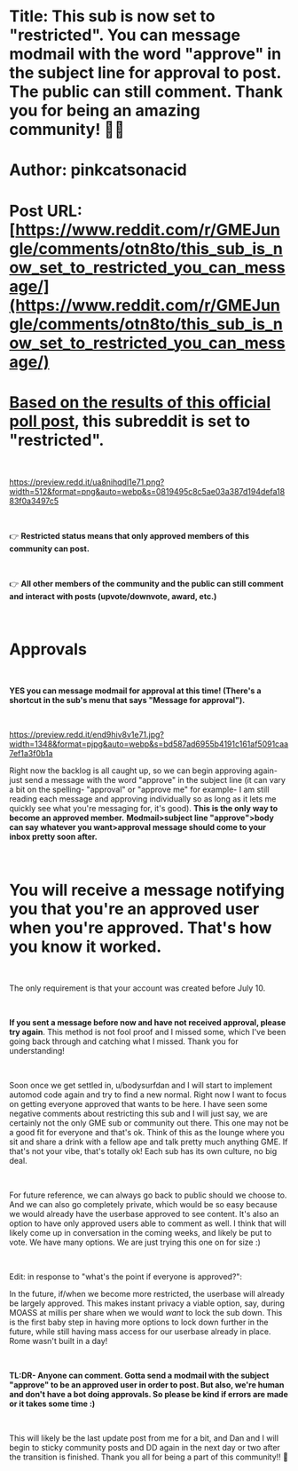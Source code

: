 # Title: This sub is now set to "restricted". You can message modmail with the word "approve" in the subject line for approval to post. The public can still comment. Thank you for being an amazing community! 🦍🌴
# Author: pinkcatsonacid
# Post URL: [https://www.reddit.com/r/GMEJungle/comments/otn8to/this_sub_is_now_set_to_restricted_you_can_message/](https://www.reddit.com/r/GMEJungle/comments/otn8to/this_sub_is_now_set_to_restricted_you_can_message/)


# [Based on the results of this official poll post](https://www.reddit.com/r/GMEJungle/comments/orfndd/official_poll_please_read_in_full_and_vote/), this subreddit is set to "restricted".

&#x200B;

https://preview.redd.it/ua8nihqdl1e71.png?width=512&format=png&auto=webp&s=0819495c8c5ae03a387d194defa1883f0a3497c5

&#x200B;

👉 **Restricted status means that only approved members of this community can post.**

&#x200B;

👉 **All other members of the community and the public can still comment and interact with posts (upvote/downvote, award, etc.)**

&#x200B;

# Approvals

&#x200B;

**YES you can message modmail for approval at this time! (There's a shortcut in the sub's menu that says "Message for approval").**

&#x200B;

https://preview.redd.it/end9hiv8v1e71.jpg?width=1348&format=pjpg&auto=webp&s=bd587ad6955b4191c161af5091caa7ef1a3f0b1a

Right now the backlog is all caught up, so we can begin approving again- just send a message with the word "approve" in the subject line (it can vary a bit on the spelling- "approval" or "approve me" for example- I am still reading each message and approving individually so as long as it lets me quickly see what you're messaging for, it's good). **This is the only way to become an approved member.** **Modmail>subject line "approve">body can say whatever you want>approval message should come to your inbox pretty soon after.**

&#x200B;

# You will receive a message notifying you that you're an approved user when you're approved. That's how you know it worked.

&#x200B;

The only requirement is that your account was created before July 10.

&#x200B;

**If you sent a message before now and have not received approval, please try again**. This method is not fool proof and I missed some, which I've been going back through and catching what I missed. Thank you for understanding!

&#x200B;

Soon once we get settled in, u/bodysurfdan and I will start to implement automod code again and try to find a new normal. Right now I want to focus on getting everyone approved that wants to be here. I have seen some negative comments about restricting this sub and I will just say, we are certainly not the only GME sub or community out there. This one may not be a good fit for everyone and that's ok. Think of this as the lounge where you sit and share a drink with a fellow ape and talk pretty much anything GME. If that's not your vibe, that's totally ok! Each sub has its own culture, no big deal.

&#x200B;

For future reference, we can always go back to public should we choose to. And we can also go completely private, which would be so easy because we would already have the userbase approved to see content. It's also an option to have only approved users able to comment as well. I think that will likely come up in conversation in the coming weeks, and likely be put to vote. We have many options. We are just trying this one on for size :)

&#x200B;

Edit: in response to "what's the point if everyone is approved?":

In the future, if/when we become more restricted, the userbase will already be largely approved. This makes instant privacy a viable option, say, during MOASS at millis per share when we would *want* to lock the sub down. This is the first baby step in having more options to lock down further in the future, while still having mass access for our userbase already in place. Rome wasn't built in a day!

&#x200B;

**TL:DR- Anyone can comment. Gotta send a modmail with the subject "approve" to be an approved user in order to post. But also, we're human and don't have a bot doing approvals. So please be kind if errors are made or it takes some time :)**

&#x200B;

This will likely be the last update post from me for a bit, and Dan and I will begin to sticky community posts and DD again in the next day or two after the transition is finished. Thank you all for being a part of this community!! 💖